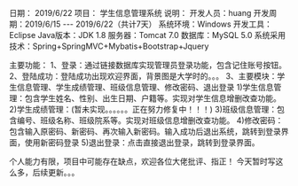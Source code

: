 日期：
2019/6/22
项目：
学生信息管理系统
说明：
开发人员：huang
开发周期：2019/6/15 --- 2019/6/22（共计7天）
系统环境：Windows
开发工具：Eclipse
Java版本：JDK 1.8
服务器：Tomcat 7.0
数据库：MySQL 5.0
系统采用技术：Spring+SpringMVC+Mybatis+Bootstrap+Jquery

主要功能：
1、登录：通过链接数据库实现管理员登录功能，包含记住账号按钮。
2、登陆成功：登陆成功出现欢迎界面，背景图是大学时的。。。
3、主要模块：学生信息管理、学生成绩管理、班级信息管理、修改密码、退出登录
   1)学生信息管理：包含学生姓名、性别、出生日期、户籍等。实现对学生信息增删改查功能。
   2)学生成绩管理：(暂未实现。。。。。。正在努力修复中！！！)
   3)班级信息管理：包含编号、班级名称、班级院系等。实现对班级信息增删改查功能。
   4)修改密码：包含输入原密码、新密码、再次输入新密码。输入成功后退出系统，跳转到登录界面，使用新密码登录
   5)退出登录：点击直接退出登录，跳转到登录界面。

个人能力有限，项目中可能存在缺点，欢迎各位大佬批评、指正！
今天暂时写这么多，后续更新。。。
